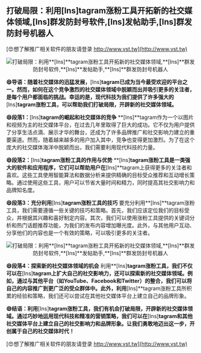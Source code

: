 ## **打破局限：利用**[Ins]**tagram涨粉工具开拓新的社交媒体领域,**[Ins]**群发防封号软件,**[Ins]**发帖助手,**[Ins]**群发防封号机器人**

[😍想了解推广相关软件的朋友请登录 http://www.vst.tw](http://www.vst.tw)

 <center><img src="https://vst.tw/MP4/tuiguang/png/5.png" alt="打破局限：利用**[Ins]**tagram涨粉工具开拓新的社交媒体领域,**[Ins]**群发防封号软件,**[Ins]**发帖助手,**[Ins]**群发防封号机器人"></center>

**😄导语：随着社交媒体的迅猛发展，**[Ins]**tagram已成为当今最受欢迎的平台之一。然而，如何在这个竞争激烈的社交媒体领域中脱颖而出并吸引更多的关注者，是每个用户都面临的挑战。幸运的是，现代科技为我们提供了许多强大的**[Ins]**tagram涨粉工具，可以帮助我们打破局限，开辟新的社交媒体领域。**

**😄段落1：**[Ins]**tagram的崛起和社交媒体的竞争**
**[Ins]**tagram作为一个以图片和视频为主的社交媒体平台，在过去几年里取得了巨大的成功。它不仅为用户提供了分享生活点滴、展示才华的舞台，还成为了许多品牌推广和社交影响力建立的重要渠道。然而，随着越来越多的用户加入其中，竞争也变得更加激烈。为了在这个庞大的社交媒体海洋中脱颖而出，我们需要利用现代科技的力量。

**😄段落2：**[Ins]**tagram涨粉工具的作用与优势**
**[Ins]**tagram涨粉工具是一类强大的软件和应用程序，它们可以帮助用户在**[Ins]**tagram上获得更多的关注者和喜欢。这些工具使用智能算法和数据分析来提供精确的目标受众推荐和互动增长策略。通过使用这些工具，用户可以节省大量时间和精力，同时提高其社交影响力和品牌知名度。

**😄段落3：充分利用**[Ins]**tagram涨粉工具的技巧**
要充分利用**[Ins]**tagram涨粉工具，我们需要遵循一些关键的技巧和策略。首先，我们应该定位我们的目标受众，并根据其兴趣和喜好制定内容。其次，我们可以使用涨粉工具提供的关键词分析和热门话题推荐功能，为我们的发布内容增加曝光度。此外，与其他用户互动、分享他们的内容也是一个有效的策略，可以吸引更多的关注者。

 <center><img src="https://vst.tw/MP4/tuiguang/png/4.png" alt="打破局限：利用**[Ins]**tagram涨粉工具开拓新的社交媒体领域,**[Ins]**群发防封号软件,**[Ins]**发帖助手,**[Ins]**群发防封号机器人"></center>

**😄段落4：探索新的社交媒体领域的机会**
利用**[Ins]**tagram涨粉工具，我们不仅可以在**[Ins]**tagram上扩大自己的社交影响力，还可以探索新的社交媒体领域。例如，通过与其他平台（如YouTube、Facebook和Twitter）的整合，我们可以将自己的内容推广到更广泛的受众群体中。此外，利用**[Ins]**tagram涨粉工具所积累的经验和策略，我们还可以尝试在其他社交媒体平台上建立自己的品牌形象。

**😄结语：利用**[Ins]**tagram涨粉工具，我们有机会打破局限，开辟新的社交媒体领域。通过巧妙地运用现代科技和精准的营销策略，我们可以在**[Ins]**tagram和其他社交媒体平台上建立自己的社交影响力和品牌形象。让我们勇敢地迈出这一步，开创属于自己的社交媒体时代！**

[😍想了解推广相关软件的朋友请登录 http://www.vst.tw](http://www.vst.tw)



